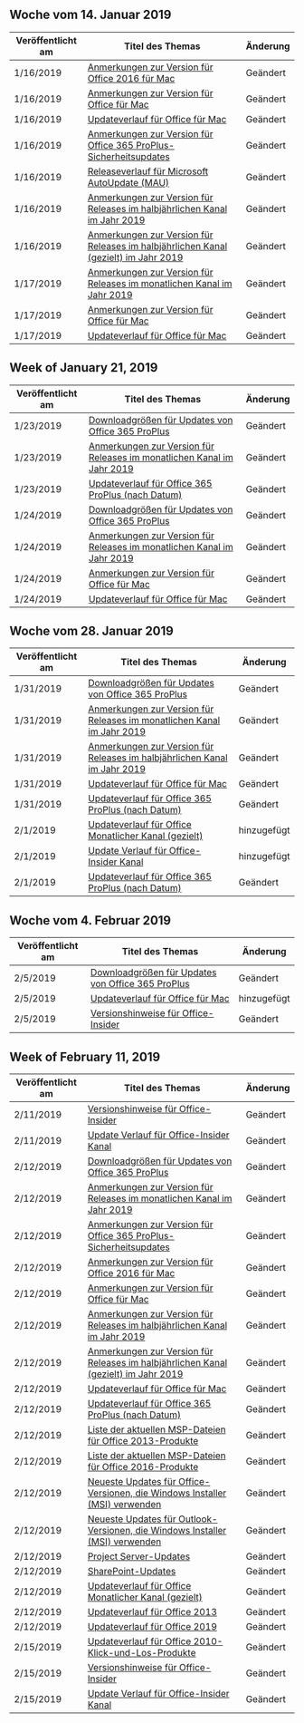 <!-- This file is generated automatically each week. Changes made to this file will be overwritten.-->




## <a name="week-of-january-14-2019"></a>Woche vom 14. Januar 2019


| Veröffentlicht am |Titel des Themas | Änderung |
|------|------------|--------|
| 1/16/2019 | [Anmerkungen zur Version für Office 2016 für Mac](/OfficeUpdates/release-notes-office-2016-mac) | Geändert |
| 1/16/2019 | [Anmerkungen zur Version für Office für Mac](/OfficeUpdates/release-notes-office-for-mac) | Geändert |
| 1/16/2019 | [Updateverlauf für Office für Mac](/OfficeUpdates/update-history-office-for-mac) | Geändert |
| 1/16/2019 | [Anmerkungen zur Version für Office 365 ProPlus-Sicherheitsupdates](/OfficeUpdates/office365-proplus-security-updates) | Geändert |
| 1/16/2019 | [Releaseverlauf für Microsoft AutoUpdate (MAU)](/OfficeUpdates/release-history-microsoft-autoupdate) | Geändert |
| 1/16/2019 | [Anmerkungen zur Version für Releases im halbjährlichen Kanal im Jahr 2019](/OfficeUpdates/semi-annual-channel-2019) | Geändert |
| 1/16/2019 | [Anmerkungen zur Version für Releases im halbjährlichen Kanal (gezielt) im Jahr 2019](/OfficeUpdates/semi-annual-channel-targeted-2019) | Geändert |
| 1/17/2019 | [Anmerkungen zur Version für Releases im monatlichen Kanal im Jahr 2019](/OfficeUpdates/monthly-channel-2019) | Geändert |
| 1/17/2019 | [Anmerkungen zur Version für Office für Mac](/OfficeUpdates/release-notes-office-for-mac) | Geändert |
| 1/17/2019 | [Updateverlauf für Office für Mac](/OfficeUpdates/update-history-office-for-mac) | Geändert |


## <a name="week-of-january-21-2019"></a>Week of January 21, 2019


| Veröffentlicht am |Titel des Themas | Änderung |
|------|------------|--------|
| 1/23/2019 | [Downloadgrößen für Updates von Office 365 ProPlus](/OfficeUpdates/download-sizes-office365-proplus-updates) | Geändert |
| 1/23/2019 | [Anmerkungen zur Version für Releases im monatlichen Kanal im Jahr 2019](/OfficeUpdates/monthly-channel-2019) | Geändert |
| 1/23/2019 | [Updateverlauf für Office 365 ProPlus (nach Datum)](/OfficeUpdates/update-history-office365-proplus-by-date) | Geändert |
| 1/24/2019 | [Downloadgrößen für Updates von Office 365 ProPlus](/OfficeUpdates/download-sizes-office365-proplus-updates) | Geändert |
| 1/24/2019 | [Anmerkungen zur Version für Releases im monatlichen Kanal im Jahr 2019](/OfficeUpdates/monthly-channel-2019) | Geändert |
| 1/24/2019 | [Anmerkungen zur Version für Office für Mac](/OfficeUpdates/release-notes-office-for-mac) | Geändert |
| 1/24/2019 | [Updateverlauf für Office für Mac](/OfficeUpdates/update-history-office-for-mac) | Geändert |


## <a name="week-of-january-28-2019"></a>Woche vom 28. Januar 2019


| Veröffentlicht am |Titel des Themas | Änderung |
|------|------------|--------|
| 1/31/2019 | [Downloadgrößen für Updates von Office 365 ProPlus](/OfficeUpdates/download-sizes-office365-proplus-updates) | Geändert |
| 1/31/2019 | [Anmerkungen zur Version für Releases im monatlichen Kanal im Jahr 2019](/OfficeUpdates/monthly-channel-2019) | Geändert |
| 1/31/2019 | [Anmerkungen zur Version für Releases im halbjährlichen Kanal im Jahr 2019](/OfficeUpdates/semi-annual-channel-2019) | Geändert |
| 1/31/2019 | [Updateverlauf für Office für Mac](/OfficeUpdates/update-history-office-for-mac) | Geändert |
| 1/31/2019 | [Updateverlauf für Office 365 ProPlus (nach Datum)](/OfficeUpdates/update-history-office365-proplus-by-date) | Geändert |
| 2/1/2019 | [Updateverlauf für Office Monatlicher Kanal (gezielt)](/OfficeUpdates/update-history-monthly-channel-targeted) | hinzugefügt |
| 2/1/2019 | [Update Verlauf für Office-Insider Kanal](/OfficeUpdates/update-history-office-insider) | hinzugefügt |
| 2/1/2019 | [Updateverlauf für Office 365 ProPlus (nach Datum)](/OfficeUpdates/update-history-office365-proplus-by-date) | Geändert |


## <a name="week-of-february-04-2019"></a>Woche vom 4. Februar 2019


| Veröffentlicht am |Titel des Themas | Änderung |
|------|------------|--------|
| 2/5/2019 | [Downloadgrößen für Updates von Office 365 ProPlus](/OfficeUpdates/download-sizes-office365-proplus-updates) | Geändert |
| 2/5/2019 | [Updateverlauf für Office für Mac](/OfficeUpdates/release-notes-office-insider) | hinzugefügt |
| 2/5/2019 | [Versionshinweise für Office-Insider](/OfficeUpdates/release-notes-office-insider) | Geändert |


## <a name="week-of-february-11-2019"></a>Week of February 11, 2019


| Veröffentlicht am |Titel des Themas | Änderung |
|------|------------|--------|
| 2/11/2019 | [Versionshinweise für Office-Insider](/OfficeUpdates/release-notes-office-insider) | Geändert |
| 2/11/2019 | [Update Verlauf für Office-Insider Kanal](/OfficeUpdates/update-history-office-insider) | Geändert |
| 2/12/2019 | [Downloadgrößen für Updates von Office 365 ProPlus](/OfficeUpdates/download-sizes-office365-proplus-updates) | Geändert |
| 2/12/2019 | [Anmerkungen zur Version für Releases im monatlichen Kanal im Jahr 2019](/OfficeUpdates/monthly-channel-2019) | Geändert |
| 2/12/2019 | [Anmerkungen zur Version für Office 365 ProPlus-Sicherheitsupdates](/OfficeUpdates/office365-proplus-security-updates) | Geändert |
| 2/12/2019 | [Anmerkungen zur Version für Office 2016 für Mac](/OfficeUpdates/release-notes-office-2016-mac) | Geändert |
| 2/12/2019 | [Anmerkungen zur Version für Office für Mac](/OfficeUpdates/release-notes-office-for-mac) | Geändert |
| 2/12/2019 | [Anmerkungen zur Version für Releases im halbjährlichen Kanal im Jahr 2019](/OfficeUpdates/semi-annual-channel-2019) | Geändert |
| 2/12/2019 | [Anmerkungen zur Version für Releases im halbjährlichen Kanal (gezielt) im Jahr 2019](/OfficeUpdates/semi-annual-channel-targeted-2019) | Geändert |
| 2/12/2019 | [Updateverlauf für Office für Mac](/OfficeUpdates/update-history-office-for-mac) | Geändert |
| 2/12/2019 | [Updateverlauf für Office 365 ProPlus (nach Datum)](/OfficeUpdates/update-history-office365-proplus-by-date) | Geändert |
| 2/12/2019 | [Liste der aktuellen MSP-Dateien für Office 2013-Produkte](/OfficeUpdates/msp-files-office-2013) | Geändert |
| 2/12/2019 | [Liste der aktuellen MSP-Dateien für Office 2016-Produkte](/OfficeUpdates/msp-files-office-2016) | Geändert |
| 2/12/2019 | [Neueste Updates für Office-Versionen, die Windows Installer (MSI) verwenden](/OfficeUpdates/office-updates-msi) | Geändert |
| 2/12/2019 | [Neueste Updates für Outlook-Versionen, die Windows Installer (MSI) verwenden](/OfficeUpdates/outlook-updates-msi) | Geändert |
| 2/12/2019 | [Project Server-Updates](/OfficeUpdates/project-server-updates) | Geändert |
| 2/12/2019 | [SharePoint-Updates](/OfficeUpdates/sharepoint-updates) | Geändert |
| 2/12/2019 | [Updateverlauf für Office Monatlicher Kanal (gezielt)](/OfficeUpdates/update-history-monthly-channel-targeted) | Geändert |
| 2/12/2019 | [Updateverlauf für Office 2013](/OfficeUpdates/update-history-office-2013) | Geändert |
| 2/12/2019 | [Updateverlauf für Office 2019](/OfficeUpdates/update-history-office-2019) | Geändert |
| 2/15/2019 | [Updateverlauf für Office 2010-Klick-und-Los-Produkte](/OfficeUpdates/update-history-office-2010-click-to-run) | Geändert |
| 2/15/2019 | [Versionshinweise für Office-Insider](/OfficeUpdates/release-notes-office-insider) | Geändert |
| 2/15/2019 | [Update Verlauf für Office-Insider Kanal](/OfficeUpdates/update-history-office-insider) | Geändert |
